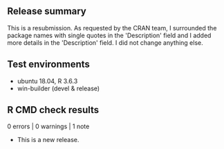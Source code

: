 ## Release summary

This is a resubmission. As requested by the CRAN team, I surrounded the
package names with single quotes in the 'Description' field and I added more 
details in the 'Description' field. I did not change anything else.

## Test environments

* ubuntu 18.04, R 3.6.3
* win-builder (devel & release)

## R CMD check results

0 errors | 0 warnings | 1 note

* This is a new release.
